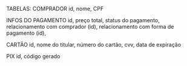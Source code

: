 TABELAS:
COMPRADOR
id,
nome,
CPF

INFOS DO PAGAMENTO
id,
preço total,
status do pagamento,
relacionamento com comprador (id),
relacionamento com forma de pagamento (id),

CARTÃO
id,
nome do titular,
número do cartão,
cvv,
data de expiração

PIX
id,
código gerado

